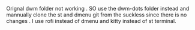 Orignal dwm folder not working . SO use the dwm-dots folder instead and mannually clone the st and dmenu git from the suckless since there is no changes . I use rofi instead of dmenu and kitty instead of st terminal.

